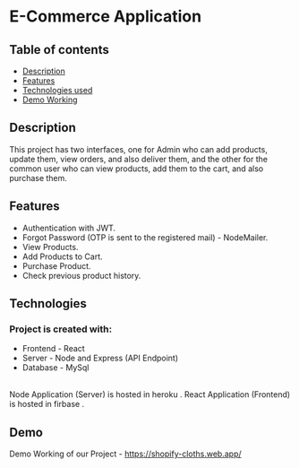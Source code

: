# E-Commerce Application
 

## Table of contents
* [Description](#Description)
* [Features](#Features)
* [Technologies used](#Technologies)
* [Demo Working](#Demo)

## Description
This project has two interfaces, one for Admin who can add products, update them, view orders, and also deliver them, and the other for the common user who can view products, 
add them to the cart, and also purchase them.


## Features
* Authentication with JWT.
* Forgot Password (OTP is sent to the registered mail) - NodeMailer.
* View Products.
* Add Products to Cart. 
* Purchase Product.
* Check previous product history.
	
## Technologies
### Project is created with:
* Frontend - React
* Server - Node and Express (API Endpoint)
* Database - MySql
<br/>
 Node Application (Server) is hosted in heroku . 
React Application (Frontend) is hosted in firbase . 


	
## Demo
Demo Working of our Project - https://shopify-cloths.web.app/
